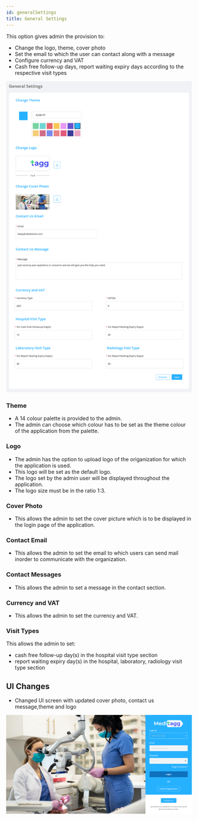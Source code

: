 ```yaml
---
id: generalSettings
title: General Settings
---
```


This option gives admin the provision to: 
- Change the logo, theme, cover photo
- Set the email to which the user can contact along with a message
- Configure currency and VAT
- Cash free follow-up days, report waiting expiry days according to the respective visit types

![General Settings](assets/general-settings/generalSettings.png)

### Theme

- A 14 colour palette is provided to the admin.
- The admin can choose which colour has to be set as the theme colour of the application from the palette.

### Logo

- The admin has the option to upload logo of the origanization for which the application is used.
- This logo will be set as the default logo.
- The logo set by the admin user will be displayed throughout the application.
- The logo size must be in the ratio 1:3.

### Cover Photo

- This allows the admin to set the cover picture which is to be displayed in the login page of the application.

### Contact Email

- This allows the admin to set the email to which users can send mail inorder to communicate with the organization.

### Contact Messages

- This allows the admin to set a message in the contact section.

### Currency and VAT

- This allows the admin to set the currency and VAT.

### Visit Types

This allows the admin to set:

- cash free follow-up day(s) in the hospital visit type section
- report waiting expiry day(s) in the hospital, laboratory, radiology visit type section

## UI Changes

- Changed UI screen with updated cover photo, contact us message,theme and logo

![Setting contact message](assets/general-settings/changedUi.png)
